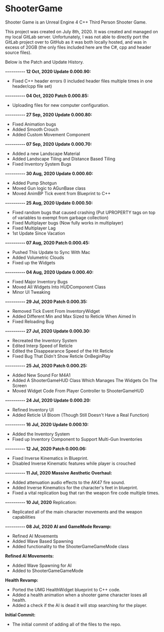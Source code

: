 # ShooterGame

Shooter Game is an Unreal Engine 4 C++ Third Person Shooter Game.

This project was created on July 8th, 2020. It was created and managed on my local GitLab server. Unfortunately, I was not able to directly port the GitLab project over to GitHub as it was both locally hosted, and was in excess of 20GB (the only files included here are the C#, cpp and header source files).


Below is the Patch and Update History.

**---------- 12 Oct, 2020
Update 0.000.90:**
- Fixed C++ header errors (I included header files multiple times in one header/cpp file set)



**---------- 04 Oct, 2020
Patch 0.000.85:**
- Uploading files for new computer configuration.



**---------- 27 Sep, 2020
Update 0.000.80:**
- Fixed Animation bugs
- Added Smooth Crouch
- Added Custom Movement Component



**---------- 07 Sep, 2020
Update 0.000.70:**
- Added a new Landscape Material
- Added Landscape Tiling and Distance Based Tiling
- Fixed Inventory System Bugs


**---------- 30 Aug, 2020
Update 0.000.60:**
- Added Pump Shotgun
- Moved Gun logic to AGunBase class
- Moved AnimBP Tick event from Blueprint to C++


**---------- 25 Aug, 2020
Update 0.000.50:**
- Fixed random bugs that caused crashing (Put UPROPERTY tags on top of variables to exempt from garbage collection)
- Fixed Multiplayer bugs (Now fully works in multiplayer)
- Fixed Multiplayer Lag
- 1st Update Since Vacation


**---------- 07 Aug, 2020
Patch 0.000.45:**
- Pushed This Update to Sync With Mac
- Added Volumetric Clouds
- Fixed up the Widgets


**---------- 04 Aug, 2020
Update 0.000.40:**
- Fixed Major Inventory Bugs
- Moved All Widgets Into HUDComponent Class
- Minor UI Tweaking


**---------- 29 Jul, 2020
Patch 0.000.35:**
- Removed Tick Event From InventoryWidget
- Added Different Min and Max Sized to Reticle When Aimed In
- Fixed Reloading Bug


**---------- 27 Jul, 2020
Update 0.000.30:**
- Recreated the Inventory System
- Edited Interp Speed of Reticle
- Edited the Disappearance Speed of the Hit Reticle
- Fixed Bug That Didn't Show Reticle OnBeginPlay


**---------- 25 Jul, 2020
Patch 0.000.25:**
- Added New Sound For M4A1
- Added A ShooterGameHUD Class Which Manages The Widgets On The Screen
- Moved Widget Code From Player Controller to ShooterGameHUD


**---------- 24 Jul, 2020
Update 0.000.20:**
- Refined Inventory UI
- Added Reticle UI Bloom (Though Still Doesn't Have a Real Function)


**---------- 16 Jul, 2020
Update 0.000.10:**
- Added the Inventory System
- Fixed up Inventory Component to Support Multi-Gun Inventories


**---------- 12 Jul, 2020
Patch 0.000.06:**
- Fixed Inverse Kinematics in Blueprint.
- Disabled Inverse Kinematic features while player is crouched


**---------- 11 Jul, 2020
Massive Aesthetic Overhaul:**
- Added attenuation audio effects to the AK47 fire sound.
- Added Inverse Kinematics for the character's feet in blueprint.
- Fixed a vital replication bug that ran the weapon fire code multiple times.


**---------- 10 Jul, 2020**
Replication:
- Replicated all of the main character movements and the weapon capabilities


**---------- 08 Jul, 2020
AI and GameMode Revamp:**
- Refined AI Movements
- Added Wave Based Spawning
- Added functionality to the ShooterGameGameMode class

**Refined AI Movements:**
- Added Wave Spawning for AI
- Added to ShooterGameGameMode

**Health Revamp:**
- Ported the UMG HealthWidget blueprint to C++ code.
- Added a health animation when a shooter game character loses all health.
- Added a check if the AI is dead it will stop searching for the player.

**Initial Commit:**
- The initial commit of adding all of the files to the repo.
